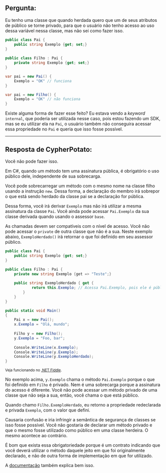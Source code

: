 ## Pergunta:

Eu tenho uma classe que quando herdada quero que um de seus atributos de público se torne privado, para que o usuário não tenho acesso ao uso dessa variável nessa classe, mas não sei como fazer isso.

```csharp
public class Pai {
    public string Exemplo {get; set;}
}
    
public class Filho : Pai {
    private string Exemplo {get; set;}
}

var pai = new Pai() {
    Exemplo = "OK" // funciona
}

var pai = new Filho() {
    Exemplo = "OK" // não funciona
}
```

Existe alguma forma de fazer esse feito? Eu estava vendo a *keyword* `internal`, que poderia ser utilizada nesse caso, pois estou fazendo um SDK, mas se eu utilizar ela na `Pai`, o usuário também não conseguira acessar essa propriedade no `Pai` e queria que isso fosse possível.

-------

## Resposta de CypherPotato:

Você não pode fazer isso.

Em C#, quando um método tem uma assinatura pública, é obrigatório o uso público dele, independente de sua sobrecarga.

Você pode sobrecarregar um método com o mesmo nome na classe filho usando a instrução `new`. Dessa forma, a declaração do membro irá sobrepor o que está sendo herdado da classe pai se a declaração for pública.

Dessa forma, você irá derivar `Exemplo` mas não irá utilizar a mesma assinatura da classe `Pai`. Você ainda pode acessar `Pai.Exemplo` da sua classe derivada quando usando o assessor `base`.

As chamadas devem ser compatíveis com o nível de acesso. Você não pode acessar o `private` de outra classe que não é a sua. Neste exemplo abaixo, `ExemploHerdado()` irá retornar o que foi definido em seu assessor público.

```csharp
public class Pai {
    public string Exemplo {get; set;}
}

public class Filho : Pai {
    private new string Exemplo {get => "Teste";}
    
    public string ExemploHerdado { get {
            return this.Exemplo; // Acessa Pai.Exemplo, pois ele é público e o método também é
        }
    }
}

public static void Main()
{
    Pai x = new Pai();
    x.Exemplo = "Olá, mundo";
    
    Filho y = new Filho();
    y.Exemplo = "Foo, bar";
    
    Console.WriteLine(x.Exemplo);
    Console.WriteLine(y.Exemplo);
    Console.WriteLine(y.ExemploHerdado);
}
```

<sup>Veja funcionando no [.NET Fiddle][1].</sup>

No exemplo acima, `y.Exemplo` chama o método `Pai.Exemplo` porque o que foi definido em `Filho` é privado. Nem é uma sobrecarga porque a assinatura do acesso é diferente. Você não pode acessar um método privado de uma classe que não seja a sua, então, você chama o que está público.

Quando chamo `Filho.ExemploHerdado`, eu retorno a propriedade redeclarada e privada `Exemplo`, com o valor que defini.

Causaria confusão e iria infringir a semântica de segurança de classes se isso fosse possível. Você não gostaria de declarar um método privado e que o mesmo fosse utilizado como público em uma classe herdeira. O mesmo acontece ao contrário. 

É bom que exista essa obrigatoriedade porque é um contrato indicando que você deverá utilizar o método daquele jeito em que foi originalmente declarado, e não de outra forma de implementação em que for utilizado.

A [documentação][2] também explica bem isso.


  [1]: https://dotnetfiddle.net/AiSk8A
  [2]: https://learn.microsoft.com/pt-br/dotnet/csharp/programming-guide/classes-and-structs/knowing-when-to-use-override-and-new-keywords